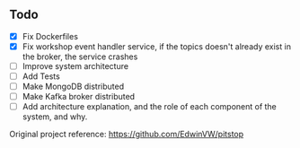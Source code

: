 ## Todo
- [x] Fix Dockerfiles
- [x] Fix workshop event handler service, if the topics doesn't already 
  exist in the broker, the service crashes
- [ ] Improve system architecture
- [ ] Add Tests
- [ ] Make MongoDB distributed
- [ ] Make Kafka broker distributed
- [ ] Add architecture explanation, and the role of each component of the 
  system, and why.

Original project reference: https://github.com/EdwinVW/pitstop
